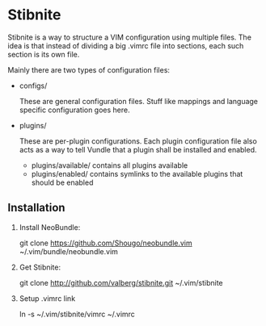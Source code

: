 # Stibnite

Stibnite is a way to structure a VIM configuration using multiple files. The
idea is that instead of dividing a big .vimrc file into sections, each such
section is its own file.

Mainly there are two types of configuration files:

- configs/

    These are general configuration files. Stuff like mappings and language
    specific configuration goes here.

- plugins/

    These are per-plugin configurations. Each plugin configuration file also
    acts as a way to tell Vundle that a plugin shall be installed and enabled.

    - plugins/available/ contains all plugins available
    - plugins/enabled/ contains symlinks to the available plugins that should
      be enabled


## Installation

1. Install NeoBundle:

    git clone https://github.com/Shougo/neobundle.vim ~/.vim/bundle/neobundle.vim

2. Get Stibnite:

    git clone http://github.com/valberg/stibnite.git ~/.vim/stibnite

3. Setup .vimrc link

    ln -s ~/.vim/stibnite/vimrc ~/.vimrc
